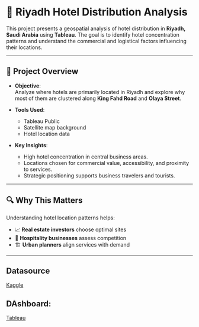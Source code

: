 # 🏨 Riyadh Hotel Distribution Analysis

This project presents a geospatial analysis of hotel distribution in **Riyadh, Saudi Arabia** using **Tableau**. The goal is to identify hotel concentration patterns and understand the commercial and logistical factors influencing their locations.

---

## 📍 Project Overview

- **Objective**:  
  Analyze where hotels are primarily located in Riyadh and explore why most of them are clustered along **King Fahd Road** and **Olaya Street**.

- **Tools Used**:  
  - Tableau Public  
  - Satellite map background  
  - Hotel location data

- **Key Insights**:
  - High hotel concentration in central business areas.
  - Locations chosen for commercial value, accessibility, and proximity to services.
  - Strategic positioning supports business travelers and tourists.
 
---

## 🔍 Why This Matters

Understanding hotel location patterns helps:
- 📈 **Real estate investors** choose optimal sites  
- 🏨 **Hospitality businesses** assess competition  
- 🏗️ **Urban planners** align services with demand  

---



## Datasource
[Kaggle](https://www.kaggle.com/datasets/mohammedalsubaie/riyadh-hotels/data)

## DAshboard:
[Tableau](https://public.tableau.com/views/WhereandWhyASpatialInsightintoHotelClustersinRiyadh/Dashboard1?:language=en-US&:sid=&:display_count=n&:origin=viz_share_link&:device=desktop) 
